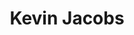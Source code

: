 ---
layout: page
title: Kevin Jacobs
description: Machine Learning.
img: assets/img/kevinjacobs.jpg
importance: 1
category: Visiting Researcher
---